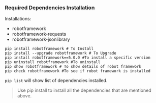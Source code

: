 ### Required Dependencies Installation

Installations:

- robotframework
- robotframework-requests
- robotframework-jsonlibrary

```dos
pip install robotframework # To Install
pip install --upgrade robotframework # To Upgrade
pip install robotframework==5.0.0 #To install a specific version
pip uninstall robotframework #To uninstall
pip show robotframework # To show details of robot framework
pip check robotframework #To see if robot framework is installed
```

`pip list` will show list of dependencies installed.

> Use pip install to install all the dependencies that are mentioned above.

